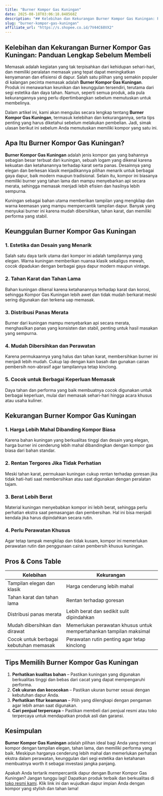 ```yaml
---
title: "Burner Kompor Gas Kuningan"
date: 2025-08-18T03:06:18.848568Z
description: "## Kelebihan dan Kekurangan Burner Kompor Gas Kuningan: Panduan Lengkap Sebelum Membeli..."
slug: "burner-kompor-gas-kuningan"
affiliate_url: "https://s.shopee.co.id/7V44C68VX2"
---
```

## Kelebihan dan Kekurangan Burner Kompor Gas Kuningan: Panduan Lengkap Sebelum Membeli

Memasak adalah kegiatan yang tak terpisahkan dari kehidupan sehari-hari, dan memiliki peralatan memasak yang tepat dapat meningkatkan kenyamanan dan efisiensi di dapur. Salah satu pilihan yang semakin populer di kalangan pecinta memasak adalah **Burner Kompor Gas Kuningan**. Produk ini menawarkan keunikan dan keunggulan tersendiri, terutama dari segi estetika dan daya tahan. Namun, seperti semua produk, ada pula kekurangannya yang perlu dipertimbangkan sebelum memutuskan untuk membelinya.

Dalam artikel ini, kami akan mengulas secara lengkap tentang **Burner Kompor Gas Kuningan**, termasuk kelebihan dan kekurangannya, serta tips penting yang harus diketahui sebelum melakukan pembelian. Jadi, simak ulasan berikut ini sebelum Anda memutuskan memiliki kompor yang satu ini.

## Apa Itu Burner Kompor Gas Kuningan?

**Burner Kompor Gas Kuningan** adalah jenis kompor gas yang bahannya sebagian besar terbuat dari kuningan, sebuah logam yang dikenal karena kekuatan dan ketahanannya terhadap karat serta panas. Desainnya yang elegan dan berkesan klasik menjadikannya pilihan menarik untuk berbagai gaya dapur, baik modern maupun tradisional. Selain itu, kompor ini biasanya memiliki burner yang tahan lama dan mampu menyebarkan api secara merata, sehingga memasak menjadi lebih efisien dan hasilnya lebih sempurna.

Kuningan sebagai bahan utama memberikan tampilan yang mengkilap dan warna keemasan yang mampu mempercantik tampilan dapur. Banyak yang menyukai burner ini karena mudah dibersihkan, tahan karat, dan memiliki performa yang stabil.

## Keunggulan Burner Kompor Gas Kuningan

### 1. Estetika dan Desain yang Menarik
Salah satu daya tarik utama dari kompor ini adalah tampilannya yang elegan. Warna kuningan memberikan nuansa klasik sekaligus mewah, cocok dipadukan dengan berbagai gaya dapur modern maupun vintage.

### 2. Tahan Karat dan Tahan Lama
Bahan kuningan dikenal karena ketahanannya terhadap karat dan korosi, sehingga Kompor Gas Kuningan lebih awet dan tidak mudah berkarat meski sering digunakan dan terkena uap memasak.

### 3. Distribusi Panas Merata
Burner dari kuningan mampu menyebarkan api secara merata, menghasilkan panas yang konsisten dan stabil, penting untuk hasil masakan yang sempurna.

### 4. Mudah Dibersihkan dan Perawatan
Karena permukaannya yang halus dan tahan karat, membersihkan burner ini menjadi lebih mudah. Cukup lap dengan kain basah dan gunakan cairan pembersih non-abrasif agar tampilannya tetap kinclong.

### 5. Cocok untuk Berbagai Keperluan Memasak
Daya tahan dan performa yang baik membuatnya cocok digunakan untuk berbagai keperluan, mulai dari memasak sehari-hari hingga acara khusus atau usaha kuliner.

## Kekurangan Burner Kompor Gas Kuningan

### 1. Harga Lebih Mahal Dibanding Kompor Biasa
Karena bahan kuningan yang berkualitas tinggi dan desain yang elegan, harga burner ini cenderung lebih mahal dibandingkan dengan kompor gas biasa dari bahan standar.

### 2. Rentan Tergores Jika Tidak Perhatian
Meski tahan karat, permukaan kuningan cukup rentan terhadap goresan jika tidak hati-hati saat membersihkan atau saat digunakan dengan peralatan tajam.

### 3. Berat Lebih Berat
Material kuningan menyebabkan kompor ini lebih berat, sehingga perlu perhatian ekstra saat pemasangan dan pembersihan. Hal ini bisa menjadi kendala jika harus dipindahkan secara rutin.

### 4. Perlu Perawatan Khusus
Agar tetap tampak mengkilap dan tidak kusam, kompor ini memerlukan perawatan rutin dan penggunaan cairan pembersih khusus kuningan.

## Pros & Cons Table

| **Kelebihan**                       | **Kekurangan**                                   |
|-------------------------------------|-------------------------------------------------|
| Tampilan elegan dan klasik         | Harga cenderung lebih mahal                     |
| Tahan karat dan tahan lama        | Rentan terhadap goresan                         |
| Distribusi panas merata            | Lebih berat dan sedikit sulit dipindahkan     |
| Mudah dibersihkan dan dirawat     | Memerlukan perawatan khusus untuk mempertahankan tampilan maksimal |
| Cocok untuk berbagai kebutuhan memasak | Perawatan rutin penting agar tetap kinclong   |

## Tips Memilih Burner Kompor Gas Kuningan

1. **Perhatikan kualitas bahan** – Pastikan kuningan yang digunakan berkualitas tinggi dan bebas dari cacat yang dapat mempengaruhi performa.
2. **Cek ukuran dan kecocokan** – Pastikan ukuran burner sesuai dengan kebutuhan dapur Anda.
3. **Perhatikan fitur keamanan** – Pilih yang dilengkapi dengan pengaman agar lebih aman saat digunakan.
4. **Cari penjual terpercaya** – Pastikan membeli dari penjual resmi atau toko terpercaya untuk mendapatkan produk asli dan garansi.

## Kesimpulan

**Burner Kompor Gas Kuningan** adalah pilihan ideal bagi Anda yang mencari kompor dengan tampilan elegan, tahan lama, dan memiliki performa yang baik. Meskipun harganya cenderung lebih mahal dan memerlukan perhatian ekstra dalam perawatan, keunggulan dari segi estetika dan ketahanan membuatnya worth it sebagai investasi jangka panjang.

Apakah Anda tertarik mempercantik dapur dengan Burner Kompor Gas Kuningan? Jangan tunggu lagi! Dapatkan produk terbaik dan berkualitas di [toko resmi kami](https://s.shopee.co.id/7V44C68VX2). Klik link ini dan wujudkan dapur impian Anda dengan kompor yang stylish dan tahan lama!